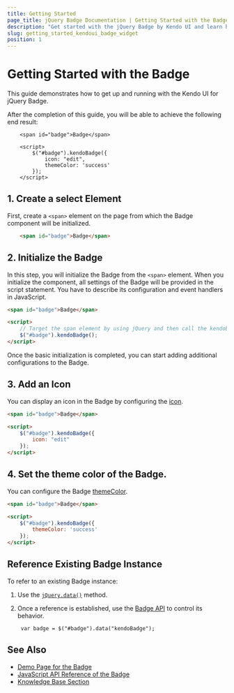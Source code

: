 ```yaml
---
title: Getting Started
page_title: jQuery Badge Documentation | Getting Started with the Badge
description: "Get started with the jQuery Badge by Kendo UI and learn how to create, initialize, and enable the component."
slug: getting_started_kendoui_badge_widget
position: 1
---
```


# Getting Started with the Badge

This guide demonstrates how to get up and running with the Kendo UI for jQuery Badge. 

After the completion of this guide, you will be able to achieve the following end result:

```dojo
    <span id="badge">Badge</span>

	<script>    
		$("#badge").kendoBadge({
			icon: "edit",
			themeColor: 'success'
		});
	</script>
```

## 1. Create a select Element

First, create a `<span>` element on the page from which the Badge component will be initialized.

```html
	<span id="badge">Badge</span>
```

## 2. Initialize the Badge 

In this step, you will initialize the Badge from the `<span>` element. When you initialize the component, all settings of the Badge will be provided in the script statement. You have to describe its configuration and event handlers in JavaScript.


```html
<span id="badge">Badge</span>

<script>
    // Target the span element by using jQuery and then call the kendoBadge() method.
    $("#badge").kendoBadge();
</script>
```


Once the basic initialization is completed, you can start adding additional configurations to the Badge. 

## 3. Add an Icon

You can display an icon in the Badge by configuring the [icon](/api/javascript/ui/badge/configuration/icon). 

```html
<span id="badge">Badge</span>

<script>    
    $("#badge").kendoBadge({
		icon: "edit"
	});
</script>
```

## 4. Set the theme color of the Badge.

You can configure the Badge [themeColor](/api/javascript/ui/badge/configuration/themecolor).

```html
<span id="badge">Badge</span>

<script>    
    $("#badge").kendoBadge({
		themeColor: 'success'		
	});
</script>
```


## Reference Existing Badge Instance

To refer to an existing Badge instance:

1. Use the [`jQuery.data()`](https://api.jquery.com/jQuery.data/) method.
1. Once a reference is established, use the [Badge API](/api/javascript/ui/badge) to control its behavior.

        var badge = $("#badge").data("kendoBadge");


## See Also 

* [Demo Page for the Badge](https://demos.telerik.com/kendo-ui/badge/index)
* [JavaScript API Reference of the Badge](/api/javascript/ui/badge)
* [Knowledge Base Section](/knowledge-base)

<script>
  window.onload = function() {
    document.getElementsByClassName("btn-run")[0].click();
  }
</script>
